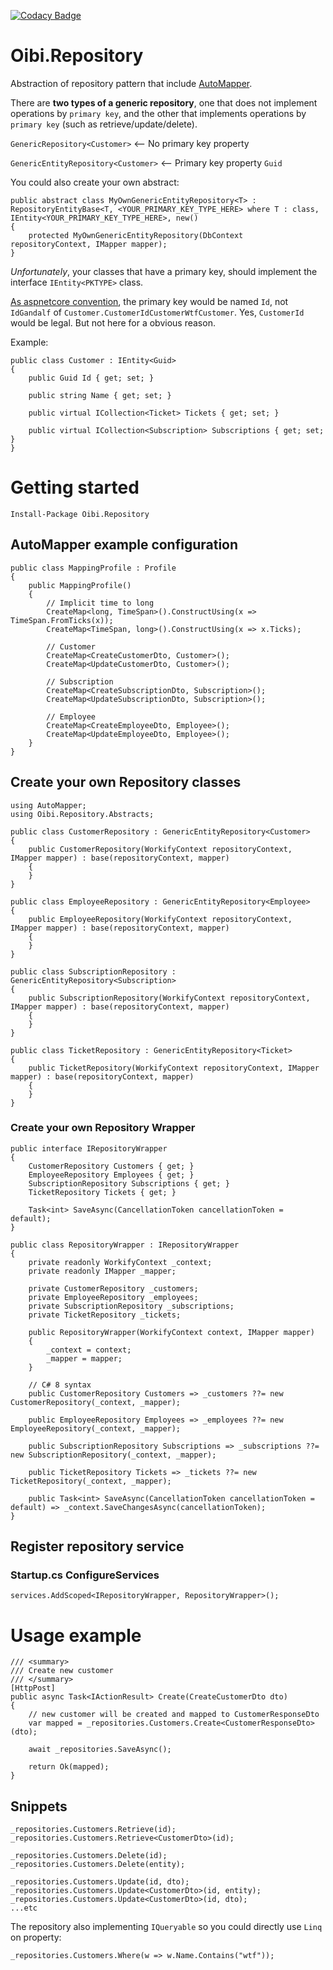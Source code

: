 [![Codacy Badge](https://api.codacy.com/project/badge/Grade/8130b9924a7f40c38afa2fcf132135cc)](https://www.codacy.com?utm_source=github.com&utm_medium=referral&utm_content=TheTrigger/Oibi.Repository&utm_campaign=Badge_Grade)

# Oibi.Repository

Abstraction of repository pattern that include [AutoMapper](https://github.com/AutoMapper/AutoMapper).

There are **two types of a generic repository**, one that does not implement operations by `primary key`, and the other that implements operations by `primary key` (such as retrieve/update/delete).

`GenericRepository<Customer>` <-- No primary key property

`GenericEntityRepository<Customer>` <-- Primary key property `Guid`

You could also create your own abstract:

```Csharp
public abstract class MyOwnGenericEntityRepository<T> : RepositoryEntityBase<T, <YOUR_PRIMARY_KEY_TYPE_HERE> where T : class, IEntity<YOUR_PRIMARY_KEY_TYPE_HERE>, new()
{
    protected MyOwnGenericEntityRepository(DbContext repositoryContext, IMapper mapper);
}
```

_Unfortunately_, your classes that have a primary key, should implement the interface `IEntity<PKTYPE>` class.

[As aspnetcore convention](https://docs.microsoft.com/it-it/ef/core/modeling/keys#conventions), the primary key would be named `Id`, not `IdGandalf` of `Customer.CustomerIdCustomerWtfCustomer`. Yes, `CustomerId` would be legal. But not here for a obvious reason.

Example:

```Csharp
public class Customer : IEntity<Guid>
{
    public Guid Id { get; set; }

    public string Name { get; set; }

    public virtual ICollection<Ticket> Tickets { get; set; }

    public virtual ICollection<Subscription> Subscriptions { get; set; }
}
```

# Getting started

```Sh
Install-Package Oibi.Repository
```

## AutoMapper example configuration

```Csharp
public class MappingProfile : Profile
{
    public MappingProfile()
    {
        // Implicit time to long
        CreateMap<long, TimeSpan>().ConstructUsing(x => TimeSpan.FromTicks(x));
        CreateMap<TimeSpan, long>().ConstructUsing(x => x.Ticks);

        // Customer
        CreateMap<CreateCustomerDto, Customer>();
        CreateMap<UpdateCustomerDto, Customer>();

        // Subscription
        CreateMap<CreateSubscriptionDto, Subscription>();
        CreateMap<UpdateSubscriptionDto, Subscription>();

        // Employee
        CreateMap<CreateEmployeeDto, Employee>();
        CreateMap<UpdateEmployeeDto, Employee>();
    }
}
```

## Create your own Repository classes

```Csharp
using AutoMapper;
using Oibi.Repository.Abstracts;

public class CustomerRepository : GenericEntityRepository<Customer>
{
    public CustomerRepository(WorkifyContext repositoryContext, IMapper mapper) : base(repositoryContext, mapper)
    {
    }
}

public class EmployeeRepository : GenericEntityRepository<Employee>
{
    public EmployeeRepository(WorkifyContext repositoryContext, IMapper mapper) : base(repositoryContext, mapper)
    {
    }
}

public class SubscriptionRepository : GenericEntityRepository<Subscription>
{
    public SubscriptionRepository(WorkifyContext repositoryContext, IMapper mapper) : base(repositoryContext, mapper)
    {
    }
}

public class TicketRepository : GenericEntityRepository<Ticket>
{
    public TicketRepository(WorkifyContext repositoryContext, IMapper mapper) : base(repositoryContext, mapper)
    {
    }
}
```

### Create your own Repository Wrapper

```Csharp
public interface IRepositoryWrapper
{
    CustomerRepository Customers { get; }
    EmployeeRepository Employees { get; }
    SubscriptionRepository Subscriptions { get; }
    TicketRepository Tickets { get; }

    Task<int> SaveAsync(CancellationToken cancellationToken = default);
}
```

```Csharp
public class RepositoryWrapper : IRepositoryWrapper
{
    private readonly WorkifyContext _context;
    private readonly IMapper _mapper;

    private CustomerRepository _customers;
    private EmployeeRepository _employees;
    private SubscriptionRepository _subscriptions;
    private TicketRepository _tickets;

    public RepositoryWrapper(WorkifyContext context, IMapper mapper)
    {
        _context = context;
        _mapper = mapper;
    }

    // C# 8 syntax
    public CustomerRepository Customers => _customers ??= new CustomerRepository(_context, _mapper);

    public EmployeeRepository Employees => _employees ??= new EmployeeRepository(_context, _mapper);

    public SubscriptionRepository Subscriptions => _subscriptions ??= new SubscriptionRepository(_context, _mapper);

    public TicketRepository Tickets => _tickets ??= new TicketRepository(_context, _mapper);

    public Task<int> SaveAsync(CancellationToken cancellationToken = default) => _context.SaveChangesAsync(cancellationToken);
}
```

## Register repository service

### Startup.cs ConfigureServices

```Csharp
services.AddScoped<IRepositoryWrapper, RepositoryWrapper>();
```

# Usage example

```Csharp
/// <summary>
/// Create new customer
/// </summary>
[HttpPost]
public async Task<IActionResult> Create(CreateCustomerDto dto)
{
    // new customer will be created and mapped to CustomerResponseDto
    var mapped = _repositories.Customers.Create<CustomerResponseDto>(dto);

    await _repositories.SaveAsync();

    return Ok(mapped);
}
```

## Snippets

```Csharp
_repositories.Customers.Retrieve(id);
_repositories.Customers.Retrieve<CustomerDto>(id);

_repositories.Customers.Delete(id);
_repositories.Customers.Delete(entity);

_repositories.Customers.Update(id, dto);
_repositories.Customers.Update<CustomerDto>(id, entity);
_repositories.Customers.Update<CustomerDto>(id, dto);
...etc
```

The repository also implementing `IQueryable` so you could directly use `Linq` on property:

```Csharp
_repositories.Customers.Where(w => w.Name.Contains("wtf"));
```
